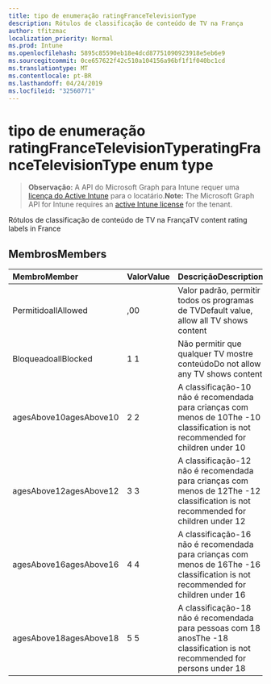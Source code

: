 ```yaml
---
title: tipo de enumeração ratingFranceTelevisionType
description: Rótulos de classificação de conteúdo de TV na França
author: tfitzmac
localization_priority: Normal
ms.prod: Intune
ms.openlocfilehash: 5895c85590eb18e4dcd87751090923918e5eb6e9
ms.sourcegitcommit: 0ce657622f42c510a104156a96bf1f1f040bc1cd
ms.translationtype: MT
ms.contentlocale: pt-BR
ms.lasthandoff: 04/24/2019
ms.locfileid: "32560771"
---
```

# <a name="ratingfrancetelevisiontype-enum-type"></a><span data-ttu-id="b2534-103">tipo de enumeração ratingFranceTelevisionType</span><span class="sxs-lookup"><span data-stu-id="b2534-103">ratingFranceTelevisionType enum type</span></span>

> <span data-ttu-id="b2534-104">**Observação:** A API do Microsoft Graph para Intune requer uma [licença do Active Intune](https://go.microsoft.com/fwlink/?linkid=839381) para o locatário.</span><span class="sxs-lookup"><span data-stu-id="b2534-104">**Note:** The Microsoft Graph API for Intune requires an [active Intune license](https://go.microsoft.com/fwlink/?linkid=839381) for the tenant.</span></span>

<span data-ttu-id="b2534-105">Rótulos de classificação de conteúdo de TV na França</span><span class="sxs-lookup"><span data-stu-id="b2534-105">TV content rating labels in France</span></span>

## <a name="members"></a><span data-ttu-id="b2534-106">Membros</span><span class="sxs-lookup"><span data-stu-id="b2534-106">Members</span></span>
|<span data-ttu-id="b2534-107">Membro</span><span class="sxs-lookup"><span data-stu-id="b2534-107">Member</span></span>|<span data-ttu-id="b2534-108">Valor</span><span class="sxs-lookup"><span data-stu-id="b2534-108">Value</span></span>|<span data-ttu-id="b2534-109">Descrição</span><span class="sxs-lookup"><span data-stu-id="b2534-109">Description</span></span>|
|:---|:---|:---|
|<span data-ttu-id="b2534-110">Permitido</span><span class="sxs-lookup"><span data-stu-id="b2534-110">allAllowed</span></span>|<span data-ttu-id="b2534-111">,0</span><span class="sxs-lookup"><span data-stu-id="b2534-111">0</span></span>|<span data-ttu-id="b2534-112">Valor padrão, permitir todos os programas de TV</span><span class="sxs-lookup"><span data-stu-id="b2534-112">Default value, allow all TV shows content</span></span>|
|<span data-ttu-id="b2534-113">Bloqueado</span><span class="sxs-lookup"><span data-stu-id="b2534-113">allBlocked</span></span>|<span data-ttu-id="b2534-114">1 </span><span class="sxs-lookup"><span data-stu-id="b2534-114">1</span></span>|<span data-ttu-id="b2534-115">Não permitir que qualquer TV mostre conteúdo</span><span class="sxs-lookup"><span data-stu-id="b2534-115">Do not allow any TV shows content</span></span>|
|<span data-ttu-id="b2534-116">agesAbove10</span><span class="sxs-lookup"><span data-stu-id="b2534-116">agesAbove10</span></span>|<span data-ttu-id="b2534-117">2 </span><span class="sxs-lookup"><span data-stu-id="b2534-117">2</span></span>|<span data-ttu-id="b2534-118">A classificação-10 não é recomendada para crianças com menos de 10</span><span class="sxs-lookup"><span data-stu-id="b2534-118">The -10 classification is not recommended for children under 10</span></span>|
|<span data-ttu-id="b2534-119">agesAbove12</span><span class="sxs-lookup"><span data-stu-id="b2534-119">agesAbove12</span></span>|<span data-ttu-id="b2534-120">3 </span><span class="sxs-lookup"><span data-stu-id="b2534-120">3</span></span>|<span data-ttu-id="b2534-121">A classificação-12 não é recomendada para crianças com menos de 12</span><span class="sxs-lookup"><span data-stu-id="b2534-121">The -12 classification is not recommended for children under 12</span></span>|
|<span data-ttu-id="b2534-122">agesAbove16</span><span class="sxs-lookup"><span data-stu-id="b2534-122">agesAbove16</span></span>|<span data-ttu-id="b2534-123">4 </span><span class="sxs-lookup"><span data-stu-id="b2534-123">4</span></span>|<span data-ttu-id="b2534-124">A classificação-16 não é recomendada para crianças com menos de 16</span><span class="sxs-lookup"><span data-stu-id="b2534-124">The -16 classification is not recommended for children under 16</span></span>|
|<span data-ttu-id="b2534-125">agesAbove18</span><span class="sxs-lookup"><span data-stu-id="b2534-125">agesAbove18</span></span>|<span data-ttu-id="b2534-126">5 </span><span class="sxs-lookup"><span data-stu-id="b2534-126">5</span></span>|<span data-ttu-id="b2534-127">A classificação-18 não é recomendada para pessoas com 18 anos</span><span class="sxs-lookup"><span data-stu-id="b2534-127">The -18 classification is not recommended for persons under 18</span></span>|



